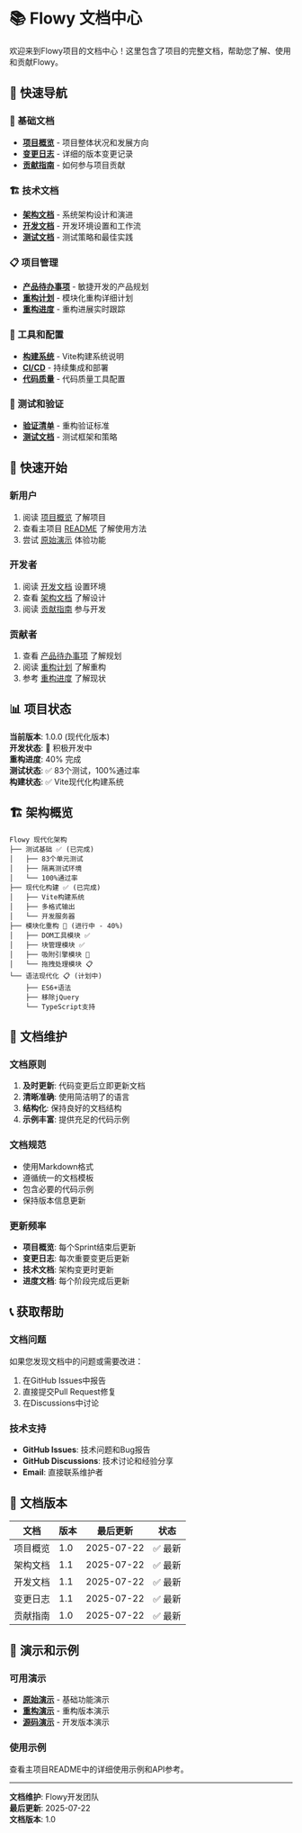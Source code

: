 # 📚 Flowy 文档中心

欢迎来到Flowy项目的文档中心！这里包含了项目的完整文档，帮助您了解、使用和贡献Flowy。

## 🎯 快速导航

### 📖 基础文档
- **[项目概览](PROJECT_OVERVIEW.md)** - 项目整体状况和发展方向
- **[变更日志](01_CHANGELOG.md)** - 详细的版本变更记录
- **[贡献指南](CONTRIBUTING.md)** - 如何参与项目贡献

### 🏗️ 技术文档
- **[架构文档](10_ARCHITECTURE.md)** - 系统架构设计和演进
- **[开发文档](30_DEVELOPMENT.md)** - 开发环境设置和工作流
- **[测试文档](31_TESTING.md)** - 测试策略和最佳实践

### 📋 项目管理
- **[产品待办事项](00_BACKLOG.md)** - 敏捷开发的产品规划
- **[重构计划](REFACTORING_PLAN.md)** - 模块化重构详细计划
- **[重构进度](REFACTORING_PROGRESS.md)** - 重构进展实时跟踪

### 🔧 工具和配置
- **[构建系统](BUILD_SYSTEM.md)** - Vite构建系统说明
- **[CI/CD](CI_CD.md)** - 持续集成和部署
- **[代码质量](CODE_QUALITY.md)** - 代码质量工具配置

### 🧪 测试和验证
- **[验证清单](VERIFICATION_CHECKLIST.md)** - 重构验证标准
- **[测试文档](31_TESTING.md)** - 测试框架和策略

## 🚀 快速开始

### 新用户
1. 阅读 [项目概览](PROJECT_OVERVIEW.md) 了解项目
2. 查看主项目 [README](../README.md) 了解使用方法
3. 尝试 [原始演示](original-demo/) 体验功能

### 开发者
1. 阅读 [开发文档](30_DEVELOPMENT.md) 设置环境
2. 查看 [架构文档](10_ARCHITECTURE.md) 了解设计
3. 阅读 [贡献指南](CONTRIBUTING.md) 参与开发

### 贡献者
1. 查看 [产品待办事项](00_BACKLOG.md) 了解规划
2. 阅读 [重构计划](REFACTORING_PLAN.md) 了解重构
3. 参考 [重构进度](REFACTORING_PROGRESS.md) 了解现状

## 📊 项目状态

**当前版本**: 1.0.0 (现代化版本)  
**开发状态**: 🔄 积极开发中  
**重构进度**: 40% 完成  
**测试状态**: ✅ 83个测试，100%通过率  
**构建状态**: ✅ Vite现代化构建系统  

## 🏗️ 架构概览

```
Flowy 现代化架构
├── 测试基础 ✅ (已完成)
│   ├── 83个单元测试
│   ├── 隔离测试环境
│   └── 100%通过率
├── 现代化构建 ✅ (已完成)
│   ├── Vite构建系统
│   ├── 多格式输出
│   └── 开发服务器
├── 模块化重构 🔄 (进行中 - 40%)
│   ├── DOM工具模块 ✅
│   ├── 块管理模块 ✅
│   ├── 吸附引擎模块 🔄
│   └── 拖拽处理模块 📋
└── 语法现代化 📋 (计划中)
    ├── ES6+语法
    ├── 移除jQuery
    └── TypeScript支持
```

## 🎯 文档维护

### 文档原则
1. **及时更新**: 代码变更后立即更新文档
2. **清晰准确**: 使用简洁明了的语言
3. **结构化**: 保持良好的文档结构
4. **示例丰富**: 提供充足的代码示例

### 文档规范
- 使用Markdown格式
- 遵循统一的文档模板
- 包含必要的代码示例
- 保持版本信息更新

### 更新频率
- **项目概览**: 每个Sprint结束后更新
- **变更日志**: 每次重要变更后更新
- **技术文档**: 架构变更时更新
- **进度文档**: 每个阶段完成后更新

## 📞 获取帮助

### 文档问题
如果您发现文档中的问题或需要改进：
1. 在GitHub Issues中报告
2. 直接提交Pull Request修复
3. 在Discussions中讨论

### 技术支持
- **GitHub Issues**: 技术问题和Bug报告
- **GitHub Discussions**: 技术讨论和经验分享
- **Email**: 直接联系维护者

## 🔄 文档版本

| 文档 | 版本 | 最后更新 | 状态 |
|------|------|----------|------|
| 项目概览 | 1.0 | 2025-07-22 | ✅ 最新 |
| 架构文档 | 1.1 | 2025-07-22 | ✅ 最新 |
| 开发文档 | 1.1 | 2025-07-22 | ✅ 最新 |
| 变更日志 | 1.1 | 2025-07-22 | ✅ 最新 |
| 贡献指南 | 1.0 | 2025-07-22 | ✅ 最新 |

## 🎉 演示和示例

### 可用演示
- **[原始演示](original-demo/)** - 基础功能演示
- **[重构演示](refactor-demo/)** - 重构版本演示
- **[源码演示](src-demo/)** - 开发版本演示

### 使用示例
查看主项目README中的详细使用示例和API参考。

---

**文档维护**: Flowy开发团队  
**最后更新**: 2025-07-22  
**文档版本**: 1.0
